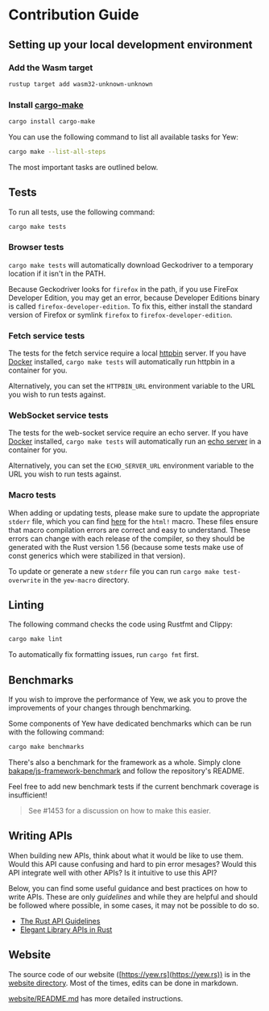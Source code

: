 # Contribution Guide

## Setting up your local development environment

### Add the Wasm target

```bash
rustup target add wasm32-unknown-unknown
```

### Install [cargo-make](https://github.com/sagiegurari/cargo-make)

```bash
cargo install cargo-make
```

You can use the following command to list all available tasks for Yew:

```bash
cargo make --list-all-steps
```

The most important tasks are outlined below.

## Tests

To run all tests, use the following command:

```bash
cargo make tests
```

### Browser tests

`cargo make tests` will automatically download Geckodriver to a temporary location if it isn't in the PATH.

Because Geckodriver looks for `firefox` in the path, if you use
FireFox Developer Edition, you may get an error, because Developer Editions
binary is called `firefox-developer-edition`.
To fix this, either install the standard version of Firefox or symlink
`firefox` to `firefox-developer-edition`.

### Fetch service tests

The tests for the fetch service require a local [httpbin](https://httpbin.org/) server.
If you have [Docker](https://www.docker.com/) installed,
`cargo make tests` will automatically run httpbin in a container for you.

Alternatively, you can set the `HTTPBIN_URL` environment variable to the URL you wish to run tests against.

### WebSocket service tests

The tests for the web-socket service require an echo server.
If you have [Docker](https://www.docker.com/) installed,
`cargo make tests` will automatically run an [echo server](https://hub.docker.com/r/jmalloc/echo-server) in a container for you.

Alternatively, you can set the `ECHO_SERVER_URL` environment variable to the URL you wish to run tests against.

### Macro tests

When adding or updating tests, please make sure to update the appropriate `stderr` file, which you can find [here](https://github.com/yewstack/yew/tree/master/packages/yew-macro/tests/macro) for the `html!` macro.
These files ensure that macro compilation errors are correct and easy to understand.
These errors can change with each release of the compiler, so they should be generated with the Rust version 1.56
(because some tests make use of const generics which were stabilized in that version).

To update or generate a new `stderr` file you can run `cargo make test-overwrite` in the `yew-macro` directory.

## Linting

The following command checks the code using Rustfmt and Clippy:

```bash
cargo make lint
```

To automatically fix formatting issues, run `cargo fmt` first.

## Benchmarks

If you wish to improve the performance of Yew, we ask you to prove the improvements of your changes through benchmarking.

Some components of Yew have dedicated benchmarks which can be run with the following command:

```bash
cargo make benchmarks
```

There's also a benchmark for the framework as a whole.
Simply clone [bakape/js-framework-benchmark](https://github.com/bakape/js-framework-benchmark)
and follow the repository's README.

Feel free to add new benchmark tests if the current benchmark coverage is insufficient!

> See #1453 for a discussion on how to make this easier.

## Writing APIs

When building new APIs, think about what it would be like to use them. Would this API cause confusing and hard to pin error mesages? Would this API integrate well with other APIs? Is it intuitive to use this API?

Below, you can find some useful guidance and best practices on how to write APIs. These are only _guidelines_ and while they are helpful and should be followed where possible, in some cases, it may not be possible to do so.

- [The Rust API Guidelines](https://rust-lang.github.io/api-guidelines/)
- [Elegant Library APIs in Rust](https://deterministic.space/elegant-apis-in-rust.html)

## Website

The source code of our website ([https://yew.rs](https://yew.rs)) is in the [website directory](website).
Most of the times, edits can be done in markdown.

[website/README.md](website/README.md) has more detailed instructions.